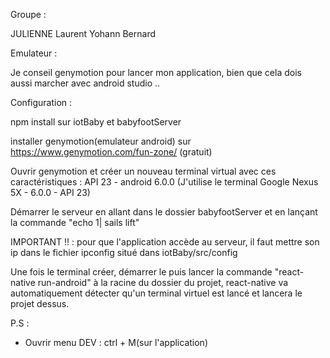 Groupe : 

JULIENNE Laurent
Yohann Bernard

Emulateur : 

Je conseil genymotion pour lancer mon application, bien que cela dois aussi marcher avec android studio ..


Configuration : 

npm install sur iotBaby et babyfootServer

installer genymotion(emulateur android) sur https://www.genymotion.com/fun-zone/ (gratuit)

Ouvrir genymotion et créer un nouveau terminal virtual avec ces caractéristiques : API 23 - android 6.0.0 (J'utilise le terminal Google Nexus 5X - 6.0.0 - API 23)

Démarrer le serveur en allant dans le dossier babyfootServer et en lançant la commande "echo 1| sails lift"

IMPORTANT !! : pour que l'application accède au serveur, il faut mettre son ip dans le fichier ipconfig situé dans iotBaby/src/config

Une fois le terminal créer, démarrer le puis lancer la commande "react-native run-android" à la racine du dossier du projet, react-native va automatiquement détecter qu'un terminal virtuel est lancé et lancera le projet dessus.

P.S : 
- Ouvrir menu DEV : ctrl + M(sur l'application)
